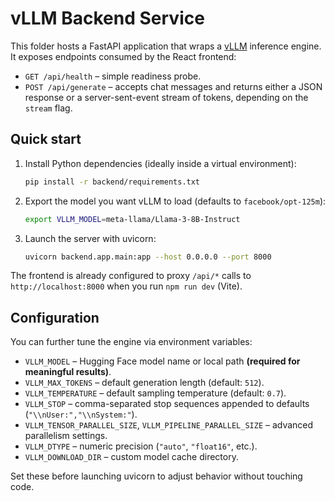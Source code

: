 # vLLM Backend Service

This folder hosts a FastAPI application that wraps a [vLLM](https://github.com/vllm-project/vllm) inference engine. It exposes endpoints consumed by the React frontend:

- `GET /api/health` – simple readiness probe.
- `POST /api/generate` – accepts chat messages and returns either a JSON response or a server-sent-event stream of tokens, depending on the `stream` flag.

## Quick start

1. Install Python dependencies (ideally inside a virtual environment):
   ```bash
   pip install -r backend/requirements.txt
   ```
2. Export the model you want vLLM to load (defaults to `facebook/opt-125m`):
   ```bash
   export VLLM_MODEL=meta-llama/Llama-3-8B-Instruct
   ```
3. Launch the server with uvicorn:
   ```bash
   uvicorn backend.app.main:app --host 0.0.0.0 --port 8000
   ```

The frontend is already configured to proxy `/api/*` calls to `http://localhost:8000` when you run `npm run dev` (Vite).

## Configuration

You can further tune the engine via environment variables:

- `VLLM_MODEL` – Hugging Face model name or local path **(required for meaningful results)**.
- `VLLM_MAX_TOKENS` – default generation length (default: `512`).
- `VLLM_TEMPERATURE` – default sampling temperature (default: `0.7`).
- `VLLM_STOP` – comma-separated stop sequences appended to defaults (`"\\nUser:","\\nSystem:"`).
- `VLLM_TENSOR_PARALLEL_SIZE`, `VLLM_PIPELINE_PARALLEL_SIZE` – advanced parallelism settings.
- `VLLM_DTYPE` – numeric precision (`"auto"`, `"float16"`, etc.).
- `VLLM_DOWNLOAD_DIR` – custom model cache directory.

Set these before launching uvicorn to adjust behavior without touching code.
